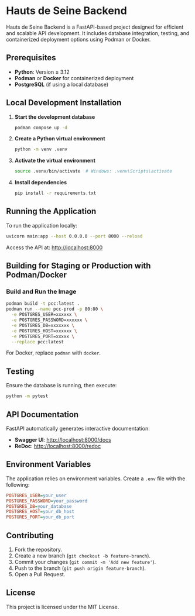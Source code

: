 # Hauts de Seine Backend

Hauts de Seine Backend is a FastAPI-based project designed for efficient and scalable API development. It includes database integration, testing, and containerized deployment options using Podman or Docker.

## Prerequisites

- **Python**: Version ≤ 3.12
- **Podman** or **Docker** for containerized deployment
- **PostgreSQL** (if using a local database)

## Local Development Installation

1. **Start the development database**
   ```sh
   podman compose up -d
   ```

2. **Create a Python virtual environment**
   ```sh
   python -m venv .venv
   ```

3. **Activate the virtual environment**
   ```sh
   source .venv/bin/activate  # Windows: .venv\Scripts\activate
   ```

4. **Install dependencies**
   ```sh
   pip install -r requirements.txt
   ```

## Running the Application

To run the application locally:
```sh
uvicorn main:app --host 0.0.0.0 --port 8000 --reload
```
Access the API at: [http://localhost:8000](http://localhost:8000)

## Building for Staging or Production with Podman/Docker

### Build and Run the Image
```sh
podman build -t pcc:latest .
podman run --name pcc-prod -p 80:80 \
  -e POSTGRES_USER=xxxxxx \
  -e POSTGRES_PASSWORD=xxxxxx \
  -e POSTGRES_DB=xxxxxxx \
  -e POSTGRES_HOST=xxxxxx \
  -e POSTGRES_PORT=xxxxx \
  --replace pcc:latest
```

For Docker, replace `podman` with `docker`.

## Testing

Ensure the database is running, then execute:
```sh
python -m pytest
```

## API Documentation

FastAPI automatically generates interactive documentation:
- **Swagger UI**: [http://localhost:8000/docs](http://localhost:8000/docs)
- **ReDoc**: [http://localhost:8000/redoc](http://localhost:8000/redoc)

## Environment Variables

The application relies on environment variables. Create a `.env` file with the following:
```ini
POSTGRES_USER=your_user
POSTGRES_PASSWORD=your_password
POSTGRES_DB=your_database
POSTGRES_HOST=your_db_host
POSTGRES_PORT=your_db_port
```

## Contributing

1. Fork the repository.
2. Create a new branch (`git checkout -b feature-branch`).
3. Commit your changes (`git commit -m 'Add new feature'`).
4. Push to the branch (`git push origin feature-branch`).
5. Open a Pull Request.

## License

This project is licensed under the MIT License.

